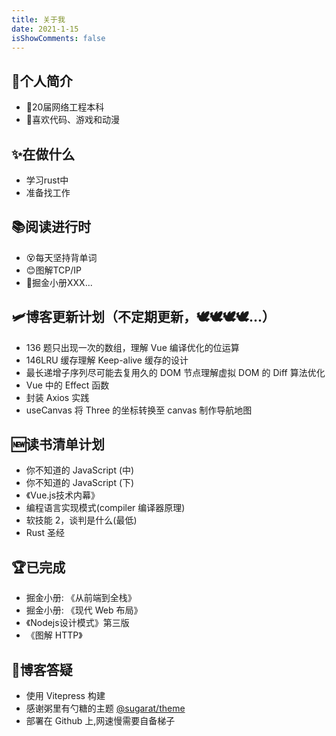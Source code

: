 ```yaml
---
title: 关于我
date: 2021-1-15
isShowComments: false
---
```


## 👋个人简介

- 🙌20届网络工程本科
- 🙌喜欢代码、游戏和动漫

## ✨在做什么

- 学习rust中
- 准备找工作

## 📚阅读进行时

- 😵每天坚持背单词
- 😊图解TCP/IP
- 🤔掘金小册XXX...

## 🛩️博客更新计划（不定期更新，🕊🕊🕊🕊...）

- 136 题只出现一次的数组，理解 Vue 编译优化的位运算
- 146LRU 缓存理解 Keep-alive 缓存的设计
- 最长递增子序列尽可能去复用久的 DOM 节点理解虚拟 DOM 的 Diff 算法优化
- Vue 中的 Effect 函数
- 封装 Axios 实践
- useCanvas 将 Three 的坐标转换至 canvas 制作导航地图

## 🆕读书清单计划

- 你不知道的 JavaScript (中)
- 你不知道的 JavaScript (下)
- 《Vue.js技术内幕》
- 编程语言实现模式(compiler 编译器原理)
- 软技能 2，谈判是什么(最低)
- Rust 圣经

## 🏆已完成

- 掘金小册: 《从前端到全栈》
- 掘金小册: 《现代 Web 布局》
- 《Nodejs设计模式》第三版
- 《图解 HTTP》

## 👏博客答疑

- 使用 Vitepress 构建
- 感谢粥里有勺糖的主题 [@sugarat/theme](https://github.com/ATQQ/sugar-blog)
- 部署在 Github 上,网速慢需要自备梯子